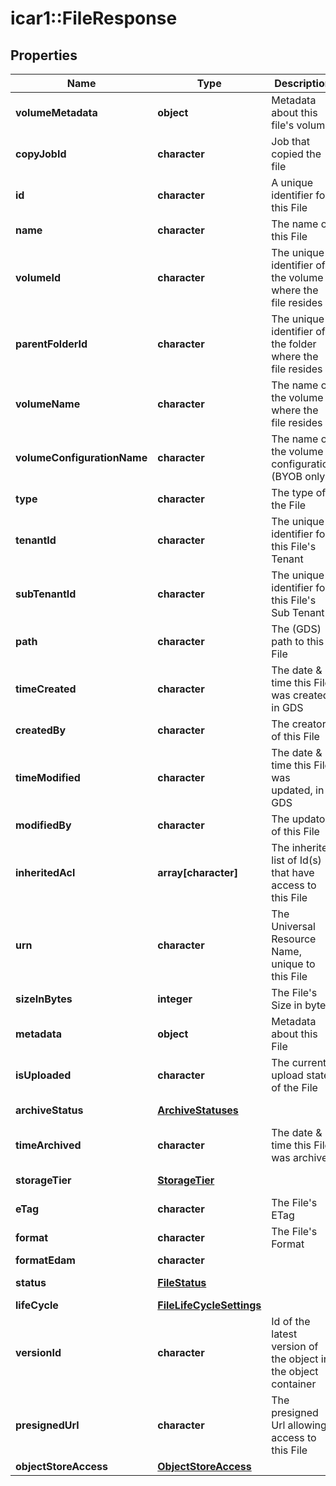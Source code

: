 # icar1::FileResponse


## Properties
Name | Type | Description | Notes
------------ | ------------- | ------------- | -------------
**volumeMetadata** | **object** | Metadata about this file&#39;s volume | [optional] 
**copyJobId** | **character** | Job that copied the file | [optional] 
**id** | **character** | A unique identifier for this File | [optional] 
**name** | **character** | The name of this File | [optional] 
**volumeId** | **character** | The unique identifier of the volume where the file resides | [optional] 
**parentFolderId** | **character** | The unique identifier of the folder where the file resides | [optional] 
**volumeName** | **character** | The name of the volume where the file resides | [optional] 
**volumeConfigurationName** | **character** | The name of the volume configuration (BYOB only) | [optional] 
**type** | **character** | The type of the File | [optional] 
**tenantId** | **character** | The unique identifier for this File&#39;s Tenant | [optional] 
**subTenantId** | **character** | The unique identifier for this File&#39;s Sub Tenant | [optional] 
**path** | **character** | The (GDS) path to this File | [optional] 
**timeCreated** | **character** | The date &amp; time this File was created, in GDS | [optional] 
**createdBy** | **character** | The creator of this File | [optional] 
**timeModified** | **character** | The date &amp; time this File was updated, in GDS | [optional] 
**modifiedBy** | **character** | The updator of this File | [optional] 
**inheritedAcl** | **array[character]** | The inherited list of Id(s) that have access to this File | [optional] 
**urn** | **character** | The Universal Resource Name, unique to this File | [optional] 
**sizeInBytes** | **integer** | The File&#39;s Size in bytes | [optional] 
**metadata** | **object** | Metadata about this File | [optional] 
**isUploaded** | **character** | The current upload state of the File | [optional] 
**archiveStatus** | [**ArchiveStatuses**](ArchiveStatuses.md) |  | [optional] [Enum: ] 
**timeArchived** | **character** | The date &amp; time this File was archived | [optional] 
**storageTier** | [**StorageTier**](StorageTier.md) |  | [optional] [Enum: ] 
**eTag** | **character** | The File&#39;s ETag | [optional] 
**format** | **character** | The File&#39;s Format | [optional] 
**formatEdam** | **character** |  | [optional] 
**status** | [**FileStatus**](FileStatus.md) |  | [optional] [Enum: ] 
**lifeCycle** | [**FileLifeCycleSettings**](FileLifeCycleSettings.md) |  | [optional] 
**versionId** | **character** | Id of the latest version of the object in the object container | [optional] 
**presignedUrl** | **character** | The presigned Url allowing access to this File | [optional] 
**objectStoreAccess** | [**ObjectStoreAccess**](ObjectStoreAccess.md) |  | [optional] 


